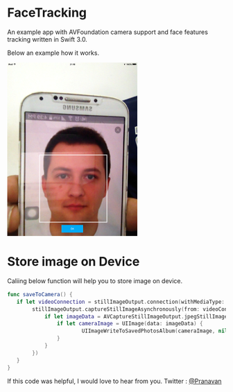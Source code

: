 # FaceTracking
An example app with AVFoundation camera support and face features tracking written in Swift 3.0.

Below an example how it works.

<img src="https://github.com/pranavansp/FaceTracking/blob/master/app_example_track.PNG" width="300">


# Store image on Device
Caliing below function will help you to store image on device.
```swift
func saveToCamera() {
   if let videoConnection = stillImageOutput.connection(withMediaType: AVMediaTypeVideo) {
        stillImageOutput.captureStillImageAsynchronously(from: videoConnection, completionHandler: { (CMSampleBuffer, Error) in
            if let imageData = AVCaptureStillImageOutput.jpegStillImageNSDataRepresentation(CMSampleBuffer) {
                if let cameraImage = UIImage(data: imageData) {
                        UIImageWriteToSavedPhotosAlbum(cameraImage, nil, nil, nil)
                }
            }
        })
   }
}
```  
    
If this code was helpful, I would love to hear from you.
Twitter : [@Pranavan](http://twitter.com/ImPrana) <br/>
